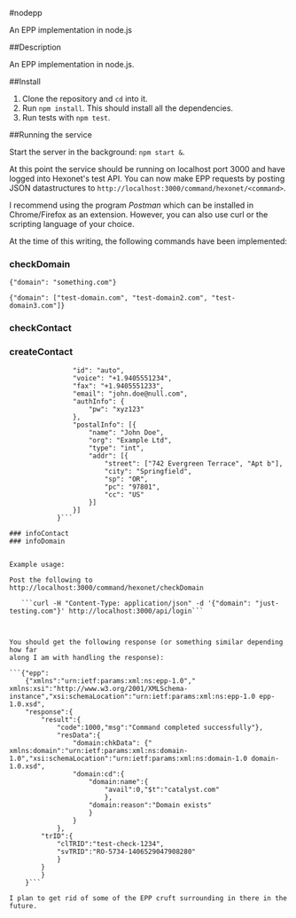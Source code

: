 #nodepp

An EPP implementation in node.js

##Description

An EPP implementation in node.js.


##Install


1. Clone the repository and ```cd``` into it.
2. Run ```npm install```. This should install all the dependencies.
3. Run tests with ```npm test```.



##Running the service

Start the server in the background: ```npm start &```.

At this point the service should be running on localhost port 3000 and have
logged into Hexonet's test API. You can now make EPP requests by posting JSON
datastructures to ```http://localhost:3000/command/hexonet/<command>```.

I recommend using the program *Postman* which can be installed in
Chrome/Firefox as an extension. However, you can also use curl or the
scripting language of your choice.

At the time of this writing, the following commands have been implemented:

### checkDomain


```{"domain": "something.com"}```

```{"domain": ["test-domain.com", "test-domain2.com", "test-domain3.com"]}```

### checkContact
### createContact


```{
                "id": "auto",
                "voice": "+1.9405551234",
                "fax": "+1.9405551233",
                "email": "john.doe@null.com",
                "authInfo": {
                    "pw": "xyz123"
                },
                "postalInfo": [{
                    "name": "John Doe",
                    "org": "Example Ltd",
                    "type": "int",
                    "addr": [{
                        "street": ["742 Evergreen Terrace", "Apt b"],
                        "city": "Springfield",
                        "sp": "OR",
                        "pc": "97801",
                        "cc": "US"
                    }]
                }]
            }```

### infoContact
### infoDomain


Example usage:

Post the following to http://localhost:3000/command/hexonet/checkDomain

   ```curl -H "Content-Type: application/json" -d '{"domain": "just-testing.com"}' http://localhost:3000/api/login```



You should get the following response (or something similar depending how far
along I am with handling the response):

```{"epp":
    {"xmlns":"urn:ietf:params:xml:ns:epp-1.0"," xmlns:xsi":"http://www.w3.org/2001/XMLSchema-instance","xsi:schemaLocation":"urn:ietf:params:xml:ns:epp-1.0 epp-1.0.xsd",
    "response":{
        "result":{
            "code":1000,"msg":"Command completed successfully"},
            "resData":{
                "domain:chkData": {" xmlns:domain":"urn:ietf:params:xml:ns:domain-1.0","xsi:schemaLocation":"urn:ietf:params:xml:ns:domain-1.0 domain-1.0.xsd",
                "domain:cd":{
                    "domain:name":{
                        "avail":0,"$t":"catalyst.com"
                        },
                    "domain:reason":"Domain exists"
                    }
                }
            },
        "trID":{
            "clTRID":"test-check-1234",
            "svTRID":"RO-5734-1406529047908280"
            }
        }
        }
    }```

I plan to get rid of some of the EPP cruft surrounding in there in the future.






